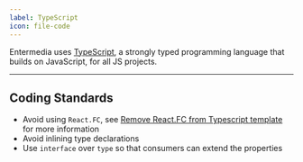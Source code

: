 ```yaml
---
label: TypeScript
icon: file-code
---
```


Entermedia uses [TypeScript](https://www.typescriptlang.org/), a strongly typed programming language that builds on JavaScript, for all JS projects.

---

## Coding Standards

- Avoid using `React.FC`, see [Remove React.FC from Typescript template](https://github.com/facebook/create-react-app/pull/8177) for more information
- Avoid inlining type declarations
- Use `interface` over `type` so that consumers can extend the properties

